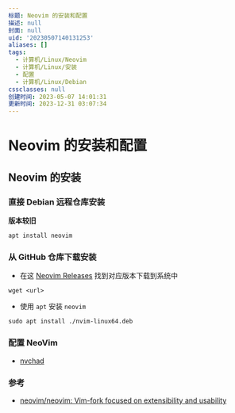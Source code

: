 ```yaml
---
标题: Neovim 的安装和配置
描述: null
封面: null
uid: '20230507140131253'
aliases: []
tags:
  - 计算机/Linux/Neovim
  - 计算机/Linux/安装
  - 配置
  - 计算机/Linux/Debian
cssclasses: null
创建时间: 2023-05-07 14:01:31
更新时间: 2023-12-31 03:07:34
---
```


# Neovim 的安装和配置

## Neovim 的安装

### 直接 Debian 远程仓库安装

**版本较旧**

```
apt install neovim
```

### 从 GitHub 仓库下载安装

- 在这 [Neovim Releases](https://github.com/neovim/neovim/releases) 找到对应版本下载到系统中

```shell
wget <url>
```

- 使用 `apt` 安装 `neovim`

```shell
sudo apt install ./nvim-linux64.deb
```

### 配置 NeoVim

- [nvchad](https://nvchad.com/docs/quickstart/install)

### 参考

- [neovim/neovim: Vim-fork focused on extensibility and usability](https://github.com/neovim/neovim)
